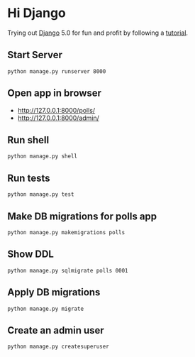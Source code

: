 # Hi Django

Trying out [Django](https://www.djangoproject.com/) 5.0 for fun and profit
by following a [tutorial](https://docs.djangoproject.com/en/5.0/intro/tutorial01/).

## Start Server

```shell
python manage.py runserver 8000
```

## Open app in browser

- <http://127.0.0.1:8000/polls/>
- <http://127.0.0.1:8000/admin/>

## Run shell

```shell
python manage.py shell
```

## Run tests

```shell
python manage.py test
```

## Make DB migrations for polls app 

```shell
python manage.py makemigrations polls
```

## Show DDL

```shell
python manage.py sqlmigrate polls 0001
```

## Apply DB migrations

```shell
python manage.py migrate
```

## Create an admin user

```shell
python manage.py createsuperuser
```
